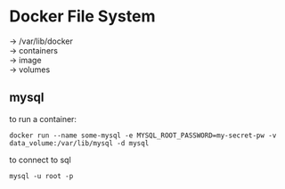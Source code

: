 # Docker File System  

-> /var/lib/docker  
   -> containers  
   -> image  
   -> volumes  

## mysql  

to run a container:  
```
docker run --name some-mysql -e MYSQL_ROOT_PASSWORD=my-secret-pw -v data_volume:/var/lib/mysql -d mysql
```
to connect to sql  
```
mysql -u root -p
```  

